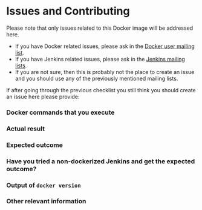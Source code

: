 # Issues and Contributing

Please note that only issues related to this Docker image will be addressed here.

* If you have Docker related issues, please ask in
  the [Docker user mailing list](https://groups.google.com/forum/#!forum/docker-user).
* If you have Jenkins related issues, please ask in
  the [Jenkins mailing lists](https://jenkins-ci.org/content/mailing-lists).
* If you are not sure, then this is probably not the place to create an issue and you should use any of the previously
  mentioned mailing lists.

If after going through the previous checklist you still think you should create an issue here please provide:

### Docker commands that you execute

### Actual result

### Expected outcome

### Have you tried a non-dockerized Jenkins and get the expected outcome?

### Output of `docker version`

### Other relevant information

